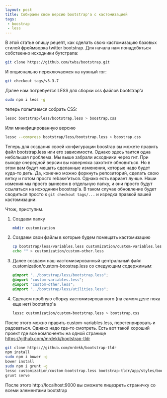 ```yaml
---
layout: post
title: Собираем свою версию bootstrap'а с кастомизацией
tags:
 - boostrap
 - less
---
```


В этой статье опишу рецепт, как сделать свою кастомизацию базовых стилей фреймворка twitter bootstrap. Для начала нам понадобяться собственно исходники бутстрапа:

``` bash
git clone https://github.com/twbs/bootstrap.git
```

И опционально переключаемся на нужный тэг:

``` bash
git checkout tags/v3.3.7
```

Далее нам потребуется LESS для сборки css файлов bootstrap'а

``` bash
sudo npm i less -g
```

теперь попытаемся собрать CSS:

``` bash
lessc bootstrap/less/bootstrap.less > boostrap.css
```

Или минифицированную версию

``` bash
lessc --compress bootstrap/less/bootstrap.less > boostrap.css
```

Теперь для создания своей конфигурации boostrap вы можете править файл bootstrap.less или его зависимости. Однако здесь таится одна небольшая проблема. Мы выше забрали исходники через гит. При выходе очередной версии вы наверняка захотите обновиться. Но в этом вам будут мешать сделанные изменения, которые надо будет куда-то деть. Да, конечно можно форкнуть репозиторий, сделать свою ветку и потом просто rebase'иться. Однако есть вариант лучше. Наши измения мы просто вынесем в отдельную папку, и они просто будут ссылаться на исходники boostrap'а. В таком случае обновление будет сводиться просто к ``` git checkout tags/... ``` и изредка правкой вашей кастомизации.

Чтож, приступим.

 1. Создаем папку

	``` bash
	mkdir customization
	```

 2. Создаем свои файлы в которые будем помещать кастомизацию

	``` bash
	cp bootstrap/less/variables.less customization/custom-variables.less
	echo "" > customization/custom-other.less
	```

 3. Далее создаем наш кастомизированный центральный файл customization/custom-boostrap.less со следующим содержимым:

	``` css
	@import "../bootstrap/less/bootstrap.less";
	@import "custom-variables.less";
	@import "custom-other.less";
	@import "../bootstrap/less/utilities.less";
	```

 4. Сделаем пробную сборку кастомизированного (на самом деле пока еще нет) bootstrap'а

	``` bash
	lessc customization/custom-bootstrap.less > bootstrap.css
	```

После этого можно править custom-variables.less, перегенрировать и радоваться. Однако надо где-то смотреть. Есть вот такой хороший проект где все компоненты на одной странице https://github.com/mrdekk/bootstrap-tldr

``` bash
git clone https://github.com/mrdekk/bootstrap-tldr
npm install
sudo npm i bower -g
bower install
sudo npm i grunt -g
lessc customization/custom-bootstrap.less bootstrap-tldr/app/styles/bootstrap.css
grunt serve
```

После этого http://localhost:9000 вы сможете лицезреть страничку со всеми элементами bootstrap
